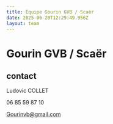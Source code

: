 ```yaml
---
title: Équipe Gourin GVB / Scaër
date: 2025-06-20T12:29:49.956Z
layout: team
---
```


# Gourin GVB / Scaër



## contact 

Ludovic COLLET

06 85 59 87 10

Gourinvb@gmail.com

